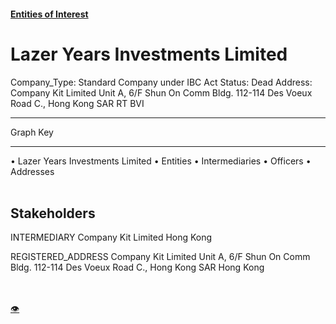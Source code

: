 #### [Entities of Interest](/list.html)
<link rel="stylesheet" type="text/css" href="../../assets/style.css">

<style>
body{background-image:url("http://eoi-graphs.s3-website-eu-west-1.amazonaws.com/Lazer_Years_Investments_Limited.png");background-repeat: no-repeat;background-size: contain;}
.markdown>p>span{background-color: white;}
</style>

# Lazer Years Investments Limited
<span>Company_Type: Standard Company under IBC Act
Status: Dead
Address: Company Kit Limited Unit A, 6/F Shun On Comm Bldg. 112-114 Des Voeux Road C., Hong Kong  SAR RT BVI
</span>

---



<div class="legend">
Graph Key
<hr>
<span class="focus">• Lazer Years Investments Limited</span>
<span class="entity">• Entities</span>
<span class="intermediary">• Intermediaries</span>
<span class="officer">• Officers</span>
<span class="address">• Addresses</span>
</div><br>


## Stakeholders
<span>INTERMEDIARY
Company Kit Limited
Hong Kong
</span>

<span>REGISTERED_ADDRESS
Company Kit Limited Unit A, 6/F Shun On Comm Bldg. 112-114 Des Voeux Road C., Hong Kong  SAR
Hong Kong
</span>

<br><br><a class="contribute_button" href="Readme.md">👁</a>